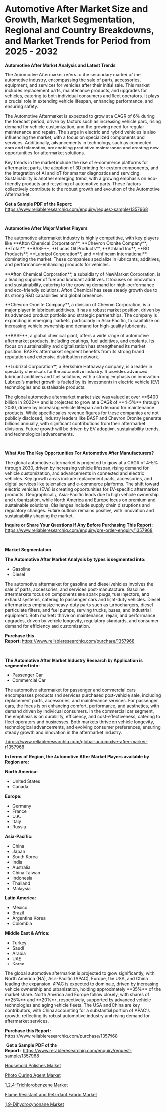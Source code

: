 <p><h1>Automotive After Market Size and Growth, Market Segmentation, Regional and Country Breakdowns, and Market Trends for Period from 2025 -  2032</h1></p><p><strong>Automotive After Market Analysis and Latest Trends</strong></p>
<p><p>The Automotive Aftermarket refers to the secondary market of the automotive industry, encompassing the sale of parts, accessories, equipment, and services for vehicles after their initial sale. This market includes replacement parts, maintenance products, and upgrades for vehicles, catering to both individual consumers and fleet operators. It plays a crucial role in extending vehicle lifespan, enhancing performance, and ensuring safety.</p><p>The Automotive Aftermarket is expected to grow at a CAGR of 6% during the forecast period, driven by factors such as increasing vehicle parc, rising demand for vehicle customization, and the growing need for regular maintenance and repairs. The surge in electric and hybrid vehicles is also influencing the market, with a focus on specialized components and services. Additionally, advancements in technology, such as connected cars and telematics, are enabling predictive maintenance and creating new opportunities for aftermarket solutions.</p><p>Key trends in the market include the rise of e-commerce platforms for aftermarket parts, the adoption of 3D printing for custom components, and the integration of AI and IoT for smarter diagnostics and servicing. Sustainability is another emerging trend, with a growing emphasis on eco-friendly products and recycling of automotive parts. These factors collectively contribute to the robust growth and evolution of the Automotive Aftermarket.</p></p>
<p><strong>Get a Sample PDF of the Report:&nbsp;</strong> <a href="https://www.reliableresearchiq.com/enquiry/request-sample/1357968?utm_campaign=1119&utm_medium=2&utm_source=Github&utm_content=ia&utm_term=24012025&utm_id=automotive-after">https://www.reliableresearchiq.com/enquiry/request-sample/1357968</a></p>
<p>&nbsp;</p>
<p><strong>Automotive After Major Market Players</strong></p>
<p><p>The automotive aftermarket industry is highly competitive, with key players like **Afton Chemical Corporation**, **Chevron Oronite Company**, **Total**, **BASF**, **Lucas Oil Products**, **Ashland Inc**, **BG Products**, **Lubrizol Corporation**, and **Infineum International** dominating the market. These companies specialize in lubricants, additives, and performance-enhancing products for vehicles.</p><p>**Afton Chemical Corporation**, a subsidiary of NewMarket Corporation, is a leading supplier of fuel and lubricant additives. It focuses on innovation and sustainability, catering to the growing demand for high-performance and eco-friendly solutions. Afton Chemical has seen steady growth due to its strong R&D capabilities and global presence.</p><p>**Chevron Oronite Company**, a division of Chevron Corporation, is a major player in lubricant additives. It has a robust market position, driven by its advanced product portfolio and strategic partnerships. The company is expanding in emerging markets, particularly in Asia-Pacific, to capitalize on increasing vehicle ownership and demand for high-quality lubricants.</p><p>**BASF**, a global chemical giant, offers a wide range of automotive aftermarket products, including coatings, fuel additives, and coolants. Its focus on sustainability and digitalization has strengthened its market position. BASF’s aftermarket segment benefits from its strong brand reputation and extensive distribution network.</p><p>**Lubrizol Corporation**, a Berkshire Hathaway company, is a leader in specialty chemicals for the automotive industry. It provides advanced lubricant additives and fuel solutions, with a strong emphasis on innovation. Lubrizol’s market growth is fueled by its investments in electric vehicle (EV) technologies and sustainable products.</p><p>The global automotive aftermarket market size was valued at over **$400 billion in 2022** and is projected to grow at a CAGR of **4-5%** through 2030, driven by increasing vehicle lifespan and demand for maintenance products. While specific sales revenue figures for these companies are not publicly disclosed, industry leaders like BASF and Chevron Oronite generate billions annually, with significant contributions from their aftermarket divisions. Future growth will be driven by EV adoption, sustainability trends, and technological advancements.</p></p>
<p>&nbsp;</p>
<p><strong>What Are The Key Opportunities For Automotive After Manufacturers?</strong></p>
<p><p>The global automotive aftermarket is projected to grow at a CAGR of 4-5% through 2030, driven by increasing vehicle lifespan, rising demand for vehicle customization, and advancements in connected and electric vehicles. Key growth areas include replacement parts, accessories, and digital services like telematics and e-commerce platforms. The shift toward electric vehicles (EVs) is creating opportunities for EV-specific aftermarket products. Geographically, Asia-Pacific leads due to high vehicle ownership and urbanization, while North America and Europe focus on premium and sustainable solutions. Challenges include supply chain disruptions and regulatory changes. Future outlook remains positive, with innovation and sustainability shaping the market.</p></p>
<p><strong>Inquire or Share Your Questions If Any Before Purchasing This Report:</strong> <a href="https://www.reliableresearchiq.com/enquiry/pre-order-enquiry/1357968?utm_campaign=1119&utm_medium=2&utm_source=Github&utm_content=ia&utm_term=24012025&utm_id=automotive-after">https://www.reliableresearchiq.com/enquiry/pre-order-enquiry/1357968</a></p>
<p>&nbsp;</p>
<p><strong>Market Segmentation</strong></p>
<p><strong>The Automotive After Market Analysis by types is segmented into:</strong></p>
<p><ul><li>Gasoline</li><li>Diesel</li></ul></p>
<p><p>The automotive aftermarket for gasoline and diesel vehicles involves the sale of parts, accessories, and services post-manufacture. Gasoline aftermarkets focus on components like spark plugs, fuel injectors, and exhaust systems, catering to passenger cars and light-duty vehicles. Diesel aftermarkets emphasize heavy-duty parts such as turbochargers, diesel particulate filters, and fuel pumps, serving trucks, buses, and industrial equipment. Both markets thrive on maintenance, repair, and performance upgrades, driven by vehicle longevity, regulatory standards, and consumer demand for efficiency and customization.</p></p>
<p><strong>Purchase this Report:&nbsp;</strong><a href="https://www.reliableresearchiq.com/purchase/1357968?utm_campaign=1119&utm_medium=2&utm_source=Github&utm_content=ia&utm_term=24012025&utm_id=automotive-after">https://www.reliableresearchiq.com/purchase/1357968</a></p>
<p>&nbsp;</p>
<p><strong>The Automotive After Market Industry Research by Application is segmented into:</strong></p>
<p><ul><li>Passenger Car</li><li>Commercial Car</li></ul></p>
<p><p>The automotive aftermarket for passenger and commercial cars encompasses products and services purchased post-vehicle sale, including replacement parts, accessories, and maintenance services. For passenger cars, the focus is on enhancing comfort, performance, and aesthetics, with demand driven by individual consumers. In the commercial car segment, the emphasis is on durability, efficiency, and cost-effectiveness, catering to fleet operators and businesses. Both markets thrive on vehicle longevity, technological advancements, and evolving consumer preferences, ensuring steady growth and innovation in the aftermarket industry.</p></p>
<p><a href="https://www.reliableresearchiq.com/global-automotive-after-market-r1357968?utm_campaign=1119&utm_medium=2&utm_source=Github&utm_content=ia&utm_term=24012025&utm_id=automotive-after">&nbsp;https://www.reliableresearchiq.com/global-automotive-after-market-r1357968</a></p>
<p><strong>In terms of Region, the Automotive After Market Players available by Region are:</strong></p>
<p>
    <p> <strong> North America: </strong>
        <ul>
            <li>United States</li>
            <li>Canada</li>
        </ul>
        </p> 
    <p> <strong> Europe: </strong>
        <ul>
            <li>Germany</li>
            <li>France</li>
            <li>U.K.</li>
            <li>Italy</li>
            <li>Russia</li>
        </ul>
        </p> 
    <p> <strong> Asia-Pacific: </strong>
        <ul>
            <li>China</li>
            <li>Japan</li>
            <li>South Korea</li>
            <li>India</li>
            <li>Australia</li>
            <li>China Taiwan</li>
            <li>Indonesia</li>
            <li>Thailand</li>
            <li>Malaysia</li>
        </ul>
        </p> 
    <p> <strong> Latin America: </strong>
        <ul>
            <li>Mexico</li>
            <li>Brazil</li>
            <li>Argentina Korea</li>
            <li>Colombia</li>
        </ul>
        </p> 
    <p> <strong> Middle East & Africa: </strong>
        <ul>
            <li>Turkey</li>
            <li>Saudi</li>
            <li>Arabia</li>
            <li>UAE</li>
            <li>Korea</li>
        </ul>
    </p>
    </p>
<p><p>The global automotive aftermarket is projected to grow significantly, with North America (NA), Asia-Pacific (APAC), Europe, the USA, and China leading the expansion. APAC is expected to dominate, driven by increasing vehicle ownership and urbanization, holding approximately **35%** of the market share. North America and Europe follow closely, with shares of **25%** and **20%**, respectively, supported by advanced vehicle technologies and aging vehicle fleets. The USA and China are key contributors, with China accounting for a substantial portion of APAC's growth, reflecting its robust automotive industry and rising demand for aftermarket services.</p></p>
<p><strong>Purchase this Report: </strong><a href="https://www.reliableresearchiq.com/purchase/1357968?utm_campaign=1119&utm_medium=2&utm_source=Github&utm_content=ia&utm_term=24012025&utm_id=automotive-after">https://www.reliableresearchiq.com/purchase/1357968</a></p>
<p>&nbsp;<strong>Get a Sample PDF of the Report:&nbsp;&nbsp;</strong><a href="https://www.reliableresearchiq.com/enquiry/request-sample/1357968?utm_campaign=1119&utm_medium=2&utm_source=Github&utm_content=ia&utm_term=24012025&utm_id=automotive-after">https://www.reliableresearchiq.com/enquiry/request-sample/1357968</a></p>
<p><strong></strong></p>
<p><p><a href="https://github.com/pimanoruman/Market-Research-Report-List-1/blob/main/household-polishes-market.md?utm_campaign=1119&utm_medium=2&utm_source=Github&utm_content=ia&utm_term=24012025&utm_id=automotive-after">Household Polishes Market</a></p><p><a href="https://www.linkedin.com/pulse/regulatory-insights-photo-curing-agent-market-2025-2032-policies-9rb4f?utm_campaign=1119&utm_medium=2&utm_source=Github&utm_content=ia&utm_term=24012025&utm_id=automotive-after">Photo Curing Agent Market</a></p><p><a href="https://www.linkedin.com/pulse/124-trichlorobenzene-market-overview-analyzing-trends-projecting-8zfkf?utm_campaign=1119&utm_medium=2&utm_source=Github&utm_content=ia&utm_term=24012025&utm_id=automotive-after">1,2,4-Trichlorobenzene Market</a></p><p><a href="https://github.com/sungbruington660/Market-Research-Report-List-1/blob/main/flame-resistant-and-retardant-fabric-market.md?utm_campaign=1119&utm_medium=2&utm_source=Github&utm_content=ia&utm_term=24012025&utm_id=automotive-after">Flame Resistant and Retardant Fabric Market</a></p><p><a href="https://www.linkedin.com/pulse/19-dihydroxynonane-market-overview-industry-growth-worth-o5bif?utm_campaign=1119&utm_medium=2&utm_source=Github&utm_content=ia&utm_term=24012025&utm_id=automotive-after">1,9-Dihydroxynonane Market</a></p></p>